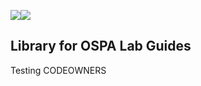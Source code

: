 ![](images/GitHub-Mark-120px-plus.png)![](images/O-SalesPartnerAcademy-rgb.png)

## Library for OSPA Lab Guides

 Testing CODEOWNERS
